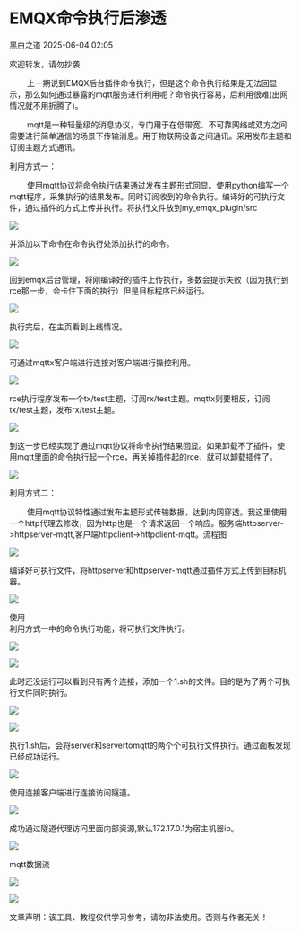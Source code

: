 #  EMQX命令执行后渗透   
 黑白之道   2025-06-04 02:05  
  
欢迎转发，请勿抄袭  
  
        上一期说到EMQX后台插件命令执行，但是这个命令执行结果是无法回显示，那么如何通过暴露的mqtt服务进行利用呢？命令执行容易，后利用很难(出网情况就不用折腾了)。  
  
        mqtt是一种轻量级的消息协议，专门用于在低带宽、不可靠网络或双方之间需要进行简单通信的场景下传输消息。用于物联网设备之间通讯。采用发布主题和订阅主题方式通讯。  
  
利用方式一：  
  
        使用mqtt协议将命令执行结果通过发布主题形式回显。使用python编写一个mqtt程序，采集执行的结果发布。同时订阅收到的命令执行。编译好的可执行文件，通过插件的方式上传并执行。将执行文件放到my_emqx_plugin/src  
  
![](https://mmbiz.qpic.cn/sz_mmbiz_png/BDzX6q5EsXl7f9oWdNJUW9sVlPPkkS6VL5iamcicAsOibD4icEJAlDSqZpZiaL2qH3XySY9iaKK7eJJULrru9IS0hfvg/640?wx_fmt=png "")  
  
并添加以下命令在命令执行处添加执行的命令。  
  
![](https://mmbiz.qpic.cn/sz_mmbiz_png/BDzX6q5EsXl7f9oWdNJUW9sVlPPkkS6VwtwKia7TlggbBp4kKSKVVRWNNFCnpXM8Qqr1fbs1IuXU2fQ4IZSPBGQ/640?wx_fmt=png "")  
  
回到emqx后台管理，将刚编译好的插件上传执行，多数会提示失败（因为执行到rce那一步，会卡住下面的执行）但是目标程序已经运行。  
  
![](https://mmbiz.qpic.cn/sz_mmbiz_png/BDzX6q5EsXl7f9oWdNJUW9sVlPPkkS6VQV0Sf0NvR3UEnSUPo8zGsBbx1mC5vHC9Vl1dfcuZXPskHgSYkZSEVQ/640?wx_fmt=png "")  
  
执行完后，在主页看到上线情况。  
  
![](https://mmbiz.qpic.cn/sz_mmbiz_png/BDzX6q5EsXl7f9oWdNJUW9sVlPPkkS6VYy3NxYUPY4uVib0PnTfZYYxZ1pox3Pt4H7zT1bBtiaXyJg9WX60t1UKw/640?wx_fmt=png "")  
  
可通过mqttx客户端进行连接对客户端进行操控利用。  
  
![](https://mmbiz.qpic.cn/sz_mmbiz_png/BDzX6q5EsXl7f9oWdNJUW9sVlPPkkS6VSmib9o0w1QQr4exCSl5I2wialBfS2MuLX12gzxuI75GgKrzBibLibFLahw/640?wx_fmt=png "")  
  
rce执行程序发布一个tx/test主题，订阅rx/test主题。mqttx则要相反，订阅tx/test主题，发布rx/test主题。  
  
![](https://mmbiz.qpic.cn/sz_mmbiz_png/BDzX6q5EsXl7f9oWdNJUW9sVlPPkkS6V7kqVRJTlJm11OtfAH6TbBEIwdeib2jcMkHhZcghGWKwhibdGhUe88GPA/640?wx_fmt=png "")  
  
到这一步已经实现了通过mqtt协议将命令执行结果回显。如果卸载不了插件，使用mqtt里面的命令执行起一个rce，再关掉插件起的rce，就可以卸载插件了。  
  
![](https://mmbiz.qpic.cn/sz_mmbiz_png/BDzX6q5EsXl7f9oWdNJUW9sVlPPkkS6V4HYjRWgfbedbJ1vibdYhxxhRDOUra3zNcphLXKkhTa2Qz5ChtBnf4Aw/640?wx_fmt=png "")  
  
利用方式二：  
  
        使用mqtt协议特性通过发布主题形式传输数据，达到内网穿透。我这里使用一个http代理去修改，因为http也是一个请求返回一个响应。服务端httpserver->httpserver-mqtt,客户端httpclient->httpclient-mqtt。流程图  
  
![](https://mmbiz.qpic.cn/sz_mmbiz_png/BDzX6q5EsXl7f9oWdNJUW9sVlPPkkS6VxZ52PrarRs16KK6gYDicARte8yClj0eSmg6jbxhc7S96S1RiaM2rSjCA/640?wx_fmt=png "")  
  
编译好可执行文件，将httpserver和httpserver-mqtt通过插件方式上传到目标机器。  
  
![](https://mmbiz.qpic.cn/sz_mmbiz_png/BDzX6q5EsXl7f9oWdNJUW9sVlPPkkS6Vk0b3YBYtMUgmd1mW3sEoy2zcIibsCicbqBOPibtToSjnCzs0tyoiboLPVQ/640?wx_fmt=png "")  
  
使用  
利用方式一中的命令执行功能，将可执行文件执行。  
  
  
  
  
  
  
  
![](https://mmbiz.qpic.cn/sz_mmbiz_png/BDzX6q5EsXl7f9oWdNJUW9sVlPPkkS6VbJUbcS04pZagwfo9pnj0dWs8lztwfuSvJFnw3yjWnaGQgicg5fOYHow/640?wx_fmt=png "")  
  
![](https://mmbiz.qpic.cn/sz_mmbiz_png/BDzX6q5EsXl7f9oWdNJUW9sVlPPkkS6VCnwhBFpMOU3ezxdHSVDcYsJcqDzrKnVcYSAjzQs4icLUMK5gJb2ibmPQ/640?wx_fmt=png "")  
  
此时还没运行可以看到只有两个连接，添加一个1.sh的文件。目的是为了两个可执行文件同时执行。  
  
![](https://mmbiz.qpic.cn/sz_mmbiz_png/BDzX6q5EsXl7f9oWdNJUW9sVlPPkkS6VVugibyJCh7bbIltwkcMyPHWJtFpWmXV2ekWzmDh01CHibCUv6rUGic7Zw/640?wx_fmt=png "")  
  
![](https://mmbiz.qpic.cn/sz_mmbiz_png/BDzX6q5EsXl7f9oWdNJUW9sVlPPkkS6VcvH95KT6KfdIglbQYj81t8oNvrYAQdLSjN1kDliawFFtlo9yf9NJNxg/640?wx_fmt=png "")  
  
执行1.sh后，会将server和servertomqtt的两个个可执行文件执行。通过面板发现已经成功运行。  
  
![](https://mmbiz.qpic.cn/sz_mmbiz_png/BDzX6q5EsXl7f9oWdNJUW9sVlPPkkS6V6Op3aibeSjcqF4W6Ik8N9XRJ3UvK8LUBB9oIogSLNEZgLLMmVMQ6Low/640?wx_fmt=png "")  
  
使用连接客户端进行连接访问隧道。  
  
![](https://mmbiz.qpic.cn/sz_mmbiz_png/BDzX6q5EsXl7f9oWdNJUW9sVlPPkkS6VK7Cq9LCiaoIL5xbTHZtqDHPT9T9M7LfRiaia2phw003z4FOvLIhLnZy8g/640?wx_fmt=png "")  
  
成功通过隧道代理访问里面内部资源,默认172.17.0.1为宿主机器ip。  
  
![](https://mmbiz.qpic.cn/sz_mmbiz_png/BDzX6q5EsXl7f9oWdNJUW9sVlPPkkS6V6LrjYB2DRJN8wibWcCVZSH5iaVicI9JuW5nhjA3dYIeaWjKwO2zGKkpaQ/640?wx_fmt=png "")  
  
mqtt数据流  
  
![](https://mmbiz.qpic.cn/sz_mmbiz_png/BDzX6q5EsXl7f9oWdNJUW9sVlPPkkS6VBDANT4SDNAJJBtKUibOD4bvvUKYNESDF18OOn5bDQgDlRde62zojh1A/640?wx_fmt=png "")  
  
![](https://mmbiz.qpic.cn/sz_mmbiz_png/BDzX6q5EsXl7f9oWdNJUW9sVlPPkkS6VoUyn1dib0zravC54BK1OwPQiaDDzZ3Dpf37NHK013Nt1g2KXuuTM5oRw/640?wx_fmt=png "")  
  
  
文章声明：该工具、教程仅供学习参考，请勿非法使用。否则与作者无关！  
  
  
  
  
  
  
  
  
  
  
  
  
  
  
  
  
  
  
  
  
  
  
  
  
  
  
